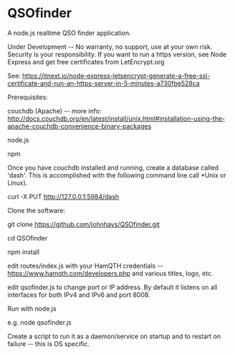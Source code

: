 # QSOfinder
A node.js realtime QSO finder application.

Under Development -- No warranty, no support, use at your own risk.  Security is your responsibility. If you want to run a https version, see Node Express and get free certificates from LetEncrypt.org

See: https://itnext.io/node-express-letsencrypt-generate-a-free-ssl-certificate-and-run-an-https-server-in-5-minutes-a730fbe528ca

Prerequisites:

couchdb (Apache) -- more info:
http://docs.couchdb.org/en/latest/install/unix.html#installation-using-the-apache-couchdb-convenience-binary-packages

node.js

npm

Once you have couchdb installed and running, create a database called 'dash'. This is accomplished with the following command line call *Unix or Linux). 

curl -X PUT http://127.0.0.1:5984/dash

Clone the software:

git clone https://github.com/johnhays/QSOfinder.git

cd QSOfinder

npm install

edit routes/index.js with your HamQTH credentials -- https://www.hamqth.com/developers.php and various titles, logo, etc.

edit qsofinder.js to change port or IP address.  By default it listens on all interfaces for both IPv4 and IPv6 and port 8008.

Run with node.js

e.g. node qsofinder.js

Create a script to run it as a daemon/service on startup and to restart on failure -- this is OS specific.

